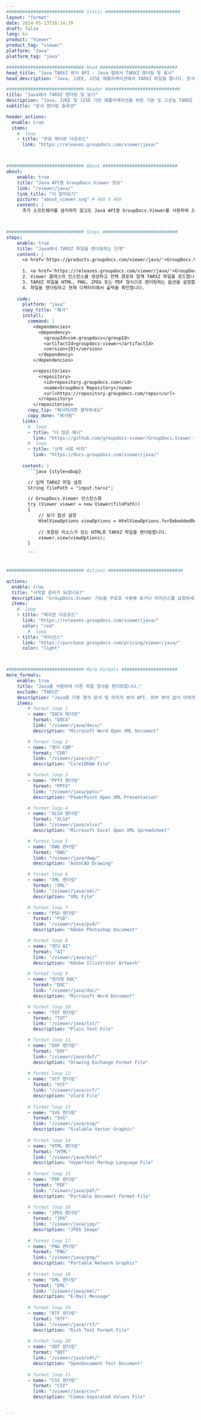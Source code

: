 ```yaml
---
############################# Static ############################
layout: "format"
date: 2024-05-13T10:14:39
draft: false
lang: ko
product: "Viewer"
product_tag: "viewer"
platform: "Java"
platform_tag: "java"

############################# Head #############################
head_title: "Java TARXZ 뷰어 API - Java 앱에서 TARXZ 렌더링 및 표시"
head_description: "Java, J2EE, J2SE 애플리케이션에서 TARXZ 파일을 봅니다. 문서 보기 옵션을 관리하는 고급 기능을 통해 HTML, PDF 또는 이미지 모드에서 180개 이상의 문서 및 이미지 파일 형식 보기를 지원합니다."

############################# Header ############################
title: "Java에서 TARXZ 렌더링 및 보기" 
description: "Java, J2EE 및 J2SE 기반 애플리케이션을 위한 기본 및 고성능 TARXZ 파일 뷰어 API로, 출력 문서 형식의 모양을 사용자 정의하기 위한 광범위한 추가 기능을 지원합니다." 
subtitle: "문서 렌더링 솔루션" 

header_actions:
  enable: true
  items:
    #  loop
    - title: "무료 메이븐 다운로드"
      link: "https://releases.groupdocs.com/viewer/java/"



############################# About ############################
about:
    enable: true
    title: "Java API용 GroupDocs.Viewer 정보"
    link: "/viewer/java/"
    link_title: "더 알아보기"
    picture: "about_viewer.svg" # 480 X 400
    content: |
      추가 소프트웨어를 설치하지 않고도 Java API용 GroupDocs.Viewer를 사용하여 Java 응용 프로그램이 HTML, PDF 또는 이미지 모드로 180개 이상의 파일 형식을 표시할 수 있도록 합니다. Microsoft Office, Apache Open Office, Adobe Acrobat Reader 등과 같은 개발자는 Microsoft Office, OpenDocument, HTML, PDF, 아카이브, 다이어그램, Photoshop, AutoCAD 및 Java 응용 프로그램 내의 프로그래밍 언어 형식을 포함하여 널리 사용되는 모든 이미지와 문서 유형을 쉽게 볼 수 있습니다. 빠르고 최고 품질의 렌더링.



############################# Steps ############################
steps:
    enable: true
    title: "Java에서 TARXZ 파일을 렌더링하는 단계" 
    content: |
      <a href='https://products.groupdocs.com/viewer/java/'>GroupDocs.Viewer</a>를 사용하면 몇 단계만으로 TARXZ을(를) HTML, JPEG, PNG 또는 PDF로 렌더링할 수 있습니다.
      
      1. <a href='https://releases.groupdocs.com/viewer/java/'>GroupDocs.Viewer for Java</a>를 프로젝트에 대한 종속성으로 추가하세요. 
      2. Viewer 클래스의 인스턴스를 생성하고 전체 경로와 함께 TARXZ 파일을 로드합니다.  
      3. TARXZ 파일을 HTML, PNG, JPEG 또는 PDF 형식으로 렌더링하는 옵션을 설정합니다. 
      4. 파일을 렌더링하고 현재 디렉터리에서 출력을 확인합니다. 
   
    code:
      platform: "java"
      copy_title: "복사"
      install:
        command: |
          <dependencies>
            <dependency>
              <groupId>com.groupdocs</groupId>
              <artifactId>groupdocs-viewer</artifactId>
              <version>{0}</version>
            </dependency>
          </dependencies>

          <repositories>
            <repository>
              <id>repository.groupdocs.com</id>
              <name>GroupDocs Repository</name>
              <url>https://repository.groupdocs.com/repo/</url>
            </repository>
          </repositories>
        copy_tip: "복사하려면 클릭하세요"
        copy_done: "복사됨"
      links:
        #  loop
        - title: "더 많은 예시"
          link: "https://github.com/groupdocs-viewer/GroupDocs.Viewer-for-Java"
        #  loop
        - title: "선적 서류 비치"
          link: "https://docs.groupdocs.com/viewer/java/"
          
      content: |
        ```java {style=abap}

        // 입력 TARXZ 파일 설정
        String filePath = "input.tarxz";

        // GroupDocs.Viewer 인스턴스화
        try (Viewer viewer = new Viewer(filePath))
        {
            // 보기 옵션 설정
            HtmlViewOptions viewOptions = HtmlViewOptions.forEmbeddedResources();
                
            // 포함된 리소스가 있는 HTML로 TARXZ 파일을 렌더링합니다.
            viewer.view(viewOptions);
        }

        ```
            

############################# Actions ############################

actions:
  enable: true
  title: "시작할 준비가 되셨나요?"
  description: "GroupDocs.Viewer 기능을 무료로 사용해 보거나 라이선스를 요청하세요"
  items:
    #  loop
    - title: "메이븐 다운로드"
      link: "https://releases.groupdocs.com/viewer/java/"
      color: "red"
        #  loop
    - title: "라이선스"
      link: "https://purchase.groupdocs.com/pricing/viewer/java/"
      color: "light"



############################# More Formats #####################
more_formats:
    enable: true
    title: "Java을 사용하여 다른 파일 형식을 렌더링합니다."
    exclude: "TARXZ"
    description: "Java용 다중 형식 문서 및 이미지 뷰어 API. 외부 뷰어 없이 아래의 인기 있는 파일 형식 중 일부를 확인하세요."
    items: 
        # format loop 1
        - name: "DOCX 렌더링"
          format: "DOCX"
          link: "/viewer/java/docx/"
          description: "Microsoft Word Open XML Document" 

        # format loop 2
        - name: "렌더 CDR" 
          format: "CDR"
          link: "/viewer/java/cdr/"
          description: "CorelDRAW File" 

        # format loop 3
        - name: "PPTX 렌더링"
          format: "PPTX"
          link: "/viewer/java/pptx/"
          description: "PowerPoint Open XML Presentation" 

        # format loop 4
        - name: "XLSX 렌더링"
          format: "XLSX"
          link: "/viewer/java/xlsx/"
          description: "Microsoft Excel Open XML Spreadsheet" 

        # format loop 5
        - name: "DWG 렌더링"
          format: "DWG"
          link: "/viewer/java/dwg/"
          description: "AutoCAD Drawing"

        # format loop 6
        - name: "XML 렌더링"
          format: "XML"
          link: "/viewer/java/xml/"
          description: "XML File"

        # format loop 7
        - name: "PSD 렌더링"
          format: "PSD"
          link: "/viewer/java/psd/"
          description: "Adobe Photoshop Document"

        # format loop 8
        - name: "렌더 AI"
          format: "AI"
          link: "/viewer/java/ai/"
          description: "Adobe Illustrator Artwork"

        # format loop 9
        - name: "렌더링 DOC"
          format: "DOC"
          link: "/viewer/java/doc/"
          description: "Microsoft Word Document" 

        # format loop 10
        - name: "TXT 렌더링" 
          format: "TXT"
          link: "/viewer/java/txt/"
          description: "Plain Text File" 

        # format loop 11
        - name: "DXF 렌더링" 
          format: "DXF"
          link: "/viewer/java/dxf/"
          description: "Drawing Exchange Format File"  
          
        # format loop 12
        - name: "VCF 렌더링"
          format: "VCF"
          link: "/viewer/java/vcf/"
          description: "vCard File"  
              
        # format loop 13
        - name: "SVG 렌더링"
          format: "SVG"
          link: "/viewer/java/svg/"
          description: "Scalable Vector Graphic" 
          
        # format loop 14
        - name: "HTML 렌더링"
          format: "HTML"
          link: "/viewer/java/html/"
          description: "Hypertext Markup Language File" 
          
        # format loop 15
        - name: "PDF 렌더링"
          format: "PDF"
          link: "/viewer/java/pdf/"
          description: "Portable Document Format File"
          
        # format loop 16
        - name: "JPEG 렌더링"
          format: "JPG"
          link: "/viewer/java/jpg/"
          description: "JPEG Image"
          
        # format loop 17
        - name: "PNG 렌더링"
          format: "PNG"
          link: "/viewer/java/png/"
          description: "Portable Network Graphic" 
          
        # format loop 18
        - name: "EML 렌더링"
          format: "EML"
          link: "/viewer/java/eml/"
          description: "E-Mail Message" 
          
        # format loop 19
        - name: "RTF 렌더링"
          format: "RTF"
          link: "/viewer/java/rtf/"
          description: "Rich Text Format File" 
          
        # format loop 20
        - name: "ODT 렌더링"
          format: "ODT"
          link: "/viewer/java/odt/"
          description: "OpenDocument Text Document" 
          
        # format loop 21
        - name: "CSV 렌더링"
          format: "CSV"
          link: "/viewer/java/csv/"
          description: "Comma-Separated Values File" 


---
```

